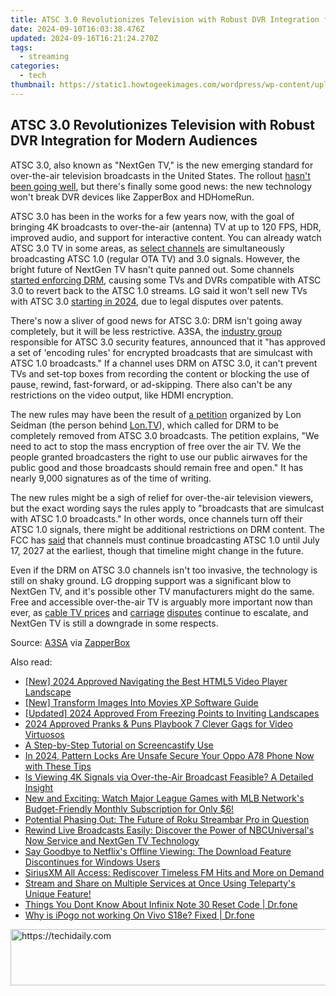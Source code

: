 ```yaml
---
title: ATSC 3.0 Revolutionizes Television with Robust DVR Integration for Modern Audiences
date: 2024-09-10T16:03:38.476Z
updated: 2024-09-16T16:21:24.270Z
tags:
  - streaming
categories:
  - tech
thumbnail: https://static1.howtogeekimages.com/wordpress/wp-content/uploads/2023/05/52815185161_ebcd114b9a_o.jpg
---
```


## ATSC 3.0 Revolutionizes Television with Robust DVR Integration for Modern Audiences

ATSC 3.0, also known as "NextGen TV," is the new emerging standard for over-the-air television broadcasts in the United States. The rollout [hasn't been going well](https://techidaily.com/solutions-to-restore-deleted-files-from-tecno-by-fonelab-android-recover-data/), but there's finally some good news: the new technology won't break DVR devices like ZapperBox and HDHomeRun.

 ATSC 3.0 has been in the works for a few years now, with the goal of bringing 4K broadcasts to over-the-air (antenna) TV at up to 120 FPS, HDR, improved audio, and support for interactive content. You can already watch ATSC 3.0 TV in some areas, as [select channels](https://www.watchnextgentv.com/markets/) are simultaneously broadcasting ATSC 1.0 (regular OTA TV) and 3.0 signals. However, the bright future of NextGen TV hasn't quite panned out. Some channels [started enforcing DRM](https://www.theverge.com/2023/9/30/23897460/lg-drops-atsc-3-0-support-fcc-broadcast-tv), causing some TVs and DVRs compatible with ATSC 3.0 to revert back to the ATSC 1.0 streams. LG said it won't sell new TVs with ATSC 3.0 [starting in 2024](https://www.theverge.com/2023/9/30/23897460/lg-drops-atsc-3-0-support-fcc-broadcast-tv), due to legal disputes over patents.

 There's now a sliver of good news for ATSC 3.0: DRM isn't going away completely, but it will be less restrictive. A3SA, the [industry group](https://a3sa.com/) responsible for ATSC 3.0 security features, announced that it "has approved a set of 'encoding rules' for encrypted broadcasts that are simulcast with ATSC 1.0 broadcasts." If a channel uses DRM on ATSC 3.0, it can't prevent TVs and set-top boxes from recording the content or blocking the use of pause, rewind, fast-forward, or ad-skipping. There also can't be any restrictions on the video output, like HDMI encryption.

 The new rules may have been the result of [a petition](https://www.change.org/p/tell-the-fcc-no-drm-encryption-of-atsc-3-0-broadcasts) organized by Lon Seidman (the person behind [Lon.TV](https://www.anrdoezrs.net/links/3607085/type/dlg/sid/UUhtgUeUpU2000868/https://www.youtube.com/user/LonSeidman)), which called for DRM to be completely removed from ATSC 3.0 broadcasts. The petition explains, "We need to act to stop the mass encryption of free over the air TV. We the people granted broadcasters the right to use our public airwaves for the public good and those broadcasts should remain free and open." It has nearly 9,000 signatures as of the time of writing.

 The new rules might be a sigh of relief for over-the-air television viewers, but the exact wording says the rules apply to "broadcasts that are simulcast with ATSC 1.0 broadcasts." In other words, once channels turn off their ATSC 1.0 signals, there might be additional restrictions on DRM content. The FCC has [said](https://docs.fcc.gov/public/attachments/FCC-23-53A1.pdf) that channels must continue broadcasting ATSC 1.0 until July 17, 2027 at the earliest, though that timeline might change in the future.

 Even if the DRM on ATSC 3.0 channels isn't too invasive, the technology is still on shaky ground. LG dropping support was a significant blow to NextGen TV, and it's possible other TV manufacturers might do the same. Free and accessible over-the-air TV is arguably more important now than ever, as [cable TV prices](https://tvanswerman.com/2023/01/22/directv-raises-prices-but-offers-2-year-price-guarantee-for-new-customers/) and [carriage](https://android-unlock.techidaily.com/best-ways-on-how-to-unlockbypassswiperemove-meizu-21-pro-fingerprint-lock-by-drfone-android/) [disputes](https://some-knowledge.techidaily.com/innovate-your-images-video-enhancer-v22-workflow-for-2024/) continue to escalate, and NextGen TV is still a downgrade in some respects.

 Source: [A3SA](https://a3sa.com/wp-content/uploads/2023/09/Encoding-Rules-Slide.pdf) via [ZapperBox](https://www.facebook.com/BoxZapper/posts/pfbid0wA215eQFnSN348HxPZ68WeyBPmwx7VmSHyPkLrhzn3RDGTWJVdvEWDgGm8Ax1h6el)

<ins class="adsbygoogle"
     style="display:block"
     data-ad-format="autorelaxed"
     data-ad-client="ca-pub-7571918770474297"
     data-ad-slot="1223367746"></ins>

<ins class="adsbygoogle"
     style="display:block"
     data-ad-client="ca-pub-7571918770474297"
     data-ad-slot="8358498916"
     data-ad-format="auto"
     data-full-width-responsive="true"></ins>

<span class="atpl-alsoreadstyle">Also read:</span>
<div><ul>
<li><a href="https://fox-links.techidaily.com/new-2024-approved-navigating-the-best-html5-video-player-landscape/"><u>[New] 2024 Approved Navigating the Best HTML5 Video Player Landscape</u></a></li>
<li><a href="https://some-skills.techidaily.com/new-transform-images-into-movies-xp-software-guide/"><u>[New] Transform Images Into Movies XP Software Guide</u></a></li>
<li><a href="https://eaxpv-info.techidaily.com/updated-2024-approved-from-freezing-points-to-inviting-landscapes/"><u>[Updated] 2024 Approved From Freezing Points to Inviting Landscapes</u></a></li>
<li><a href="https://youtube-help.techidaily.com/2024-approved-pranks-and-puns-playbook-7-clever-gags-for-video-virtuosos/"><u>2024 Approved Pranks & Puns Playbook 7 Clever Gags for Video Virtuosos</u></a></li>
<li><a href="https://screen-mirroring-recording.techidaily.com/a-step-by-step-tutorial-on-screencastify-use/"><u>A Step-by-Step Tutorial on Screencastify Use</u></a></li>
<li><a href="https://easy-unlock-android.techidaily.com/in-2024-pattern-locks-are-unsafe-secure-your-oppo-a78-phone-now-with-these-tips-by-drfone-android/"><u>In 2024, Pattern Locks Are Unsafe Secure Your Oppo A78 Phone Now with These Tips</u></a></li>
<li><a href="https://media-tips.techidaily.com/is-viewing-4k-signals-via-over-the-air-broadcast-feasible-a-detailed-insight/"><u>Is Viewing 4K Signals via Over-the-Air Broadcast Feasible? A Detailed Insight</u></a></li>
<li><a href="https://media-tips.techidaily.com/new-and-exciting-watch-major-league-games-with-mlb-networks-budget-friendly-monthly-subscription-for-only-6/"><u>New and Exciting: Watch Major League Games with MLB Network's Budget-Friendly Monthly Subscription for Only $6!</u></a></li>
<li><a href="https://media-tips.techidaily.com/potential-phasing-out-the-future-of-roku-streambar-pro-in-question/"><u>Potential Phasing Out: The Future of Roku Streambar Pro in Question</u></a></li>
<li><a href="https://media-tips.techidaily.com/rewind-live-broadcasts-easily-discover-the-power-of-nbcuniversals-now-service-and-nextgen-tv-technology/"><u>Rewind Live Broadcasts Easily: Discover the Power of NBCUniversal's Now Service and NextGen TV Technology</u></a></li>
<li><a href="https://media-tips.techidaily.com/say-goodbye-to-netflixs-offline-viewing-the-download-feature-discontinues-for-windows-users/"><u>Say Goodbye to Netflix's Offline Viewing: The Download Feature Discontinues for Windows Users</u></a></li>
<li><a href="https://media-tips.techidaily.com/siriusxm-all-access-rediscover-timeless-fm-hits-and-more-on-demand/"><u>SiriusXM All Access: Rediscover Timeless FM Hits and More on Demand</u></a></li>
<li><a href="https://media-tips.techidaily.com/stream-and-share-on-multiple-services-at-once-using-telepartys-unique-feature/"><u>Stream and Share on Multiple Services at Once Using Teleparty's Unique Feature!</u></a></li>
<li><a href="https://techidaily.com/things-you-dont-know-about-infinix-note-30-reset-code-drfone-by-drfone-reset-android-reset-android/"><u>Things You Dont Know About Infinix Note 30 Reset Code | Dr.fone</u></a></li>
<li><a href="https://change-location.techidaily.com/why-is-ipogo-not-working-on-vivo-s18e-fixed-drfone-by-drfone-virtual-android/"><u>Why is iPogo not working On Vivo S18e? Fixed | Dr.fone</u></a></li>
</ul></div>

<!-- affiliate ads begin -->
<a href="https://ephamedtechinc.pxf.io/c/5597632/2123509/26400" target="_top" id="2123509">
  <img src="//a.impactradius-go.com/display-ad/26400-2123509" border="0" alt="https://techidaily.com" width="728" height="90"/>
</a>
<img height="0" width="0" src="https://ephamedtechinc.pxf.io/i/5597632/2123509/26400" style="position:absolute;visibility:hidden;" border="0" />
<!-- affiliate ads end -->

